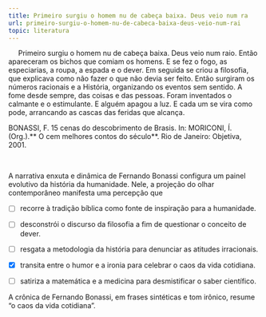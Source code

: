 ```yaml
---
title: Primeiro surgiu o homem nu de cabeça baixa. Deus veio num ra
url: primeiro-surgiu-o-homem-nu-de-cabeca-baixa-deus-veio-num-rai
topic: literatura
---
```



     Primeiro surgiu o homem nu de cabeça baixa. Deus veio num raio. Então apareceram os bichos que comiam os homens. E se fez o fogo, as especiarias, a roupa, a espada e o dever. Em seguida se criou a filosofia, que explicava como não fazer o que não devia ser feito. Então surgiram os números racionais e a História, organizando os eventos sem sentido. A fome desde sempre, das coisas e das pessoas. Foram inventados o calmante e o estimulante. E alguém apagou a luz. E cada um se vira como pode, arrancando as cascas das feridas que alcança.

BONASSI, F. 15 cenas do descobrimento de Brasis. In: MORICONI, Í. (Org.).** O cem melhores contos do século**. Rio de Janeiro: Objetiva, 2001.

 

A narrativa enxuta e dinâmica de Fernando Bonassi configura um painel evolutivo da história da humanidade. Nele, a projeção do olhar contemporâneo manifesta uma percepção que



- [ ] recorre à tradição bíblica como fonte de inspiração para a humanidade.
- [ ] desconstrói o discurso da filosofia a fim de questionar o conceito de dever.
- [ ] resgata a metodologia da história para denunciar as atitudes irracionais.
- [x] transita entre o humor e a ironia para celebrar o caos da vida cotidiana.
- [ ] satiriza a matemática e a medicina para desmistificar o saber científico.


A crônica de Fernando Bonassi, em frases sintéticas e tom irônico, resume “o caos da vida cotidiana”.
